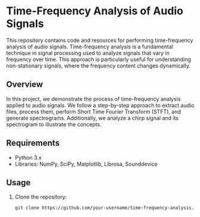 # Time-Frequency Analysis of Audio Signals

This repository contains code and resources for performing time-frequency analysis of audio signals. Time-frequency analysis is a fundamental technique in signal processing used to analyze signals that vary in frequency over time. This approach is particularly useful for understanding non-stationary signals, where the frequency content changes dynamically.

## Overview

In this project, we demonstrate the process of time-frequency analysis applied to audio signals. We follow a step-by-step approach to extract audio files, process them, perform Short Time Fourier Transform (STFT), and generate spectrograms. Additionally, we analyze a chirp signal and its spectrogram to illustrate the concepts.

## Requirements

- Python 3.x
- Libraries: NumPy, SciPy, Matplotlib, Librosa, Sounddevice

## Usage

1. Clone the repository:

   ```bash
   git clone https://github.com/your-username/time-frequency-analysis.git

